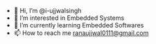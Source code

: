 - 👋 Hi, I’m @i-ujjwalsingh
- 👀 I’m interested in Embedded Systems
- 🌱 I’m currently learning Embedded Softwares
- 📫 How to reach me ranaujjwal0111@gmail.com

<!---
i-ujjwalsingh/i-ujjwalsingh is a ✨ special ✨ repository because its `README.md` (this file) appears on your GitHub profile.
You can click the Preview link to take a look at your changes.
--->
